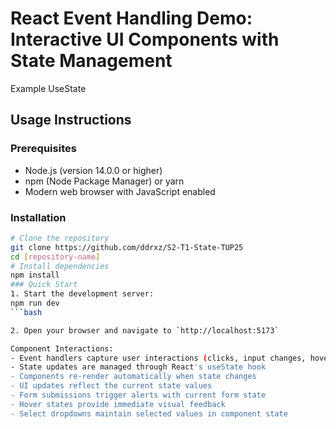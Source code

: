 # React Event Handling Demo: Interactive UI Components with State Management
Example UseState


## Usage Instructions
### Prerequisites
- Node.js (version 14.0.0 or higher)
- npm (Node Package Manager) or yarn
- Modern web browser with JavaScript enabled

### Installation

```bash
# Clone the repository
git clone https://github.com/ddrxz/S2-T1-State-TUP25
cd [repository-name]
# Install dependencies
npm install
### Quick Start
1. Start the development server:
npm run dev
```bash

2. Open your browser and navigate to `http://localhost:5173`

Component Interactions:
- Event handlers capture user interactions (clicks, input changes, hover events)
- State updates are managed through React's useState hook
- Components re-render automatically when state changes
- UI updates reflect the current state values
- Form submissions trigger alerts with current form state
- Hover states provide immediate visual feedback
- Select dropdowns maintain selected values in component state